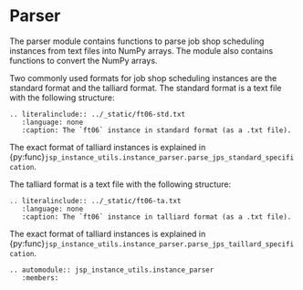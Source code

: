 # Parser

The parser module contains functions to parse job shop scheduling instances from text files into NumPy arrays. The module also contains functions to convert the NumPy arrays.

Two commonly used formats for job shop scheduling instances are the standard format and the talliard format. 
The standard format is a text file with the following structure:
```{eval-rst}
.. literalinclude:: ../_static/ft06-std.txt
   :language: none
   :caption: The `ft06` instance in standard format (as a .txt file).
```
The exact format of talliard instances is explained in {py:func}`jsp_instance_utils.instance_parser.parse_jps_standard_specification`.

The talliard format is a text file with the following structure:
```{eval-rst}
.. literalinclude:: ../_static/ft06-ta.txt
   :language: none
   :caption: The `ft06` instance in talliard format (as a .txt file).
```

The exact format of talliard instances is explained in {py:func}`jsp_instance_utils.instance_parser.parse_jps_taillard_specification`.


```{eval-rst} 
.. automodule:: jsp_instance_utils.instance_parser
   :members:

```
